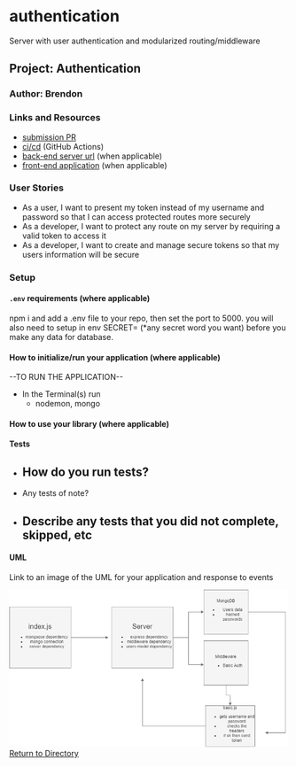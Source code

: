 # authentication
Server with user authentication and modularized routing/middleware



## Project: Authentication

### Author: Brendon

### Links and Resources

- [submission PR](https://github.com/brendon-401-advanced-javascript/authentication/pull/4)
- [ci/cd](https://github.com/brendon-401-advanced-javascript/authentication/actions) (GitHub Actions)
- [back-end server url](http://xyz.com) (when applicable)
- [front-end application](http://xyz.com) (when applicable)

### User Stories

* As a user, I want to present my token instead of my username and password so that I can access protected routes more securely
* As a developer, I want to protect any route on my server by requiring a valid token to access it
* As a developer, I want to create and manage secure tokens so that my users information will be secure

### Setup

#### `.env` requirements (where applicable)

npm i and add a .env file to your repo, then set the port to 5000. you will also need to setup in env SECRET= (*any secret word you want) before you make any data for database. 


#### How to initialize/run your application (where applicable)

--TO RUN THE APPLICATION--
- In the Terminal(s) run 
    - nodemon, mongo

#### How to use your library (where applicable)

#### Tests

- How do you run tests?
    - 
- Any tests of note?
- Describe any tests that you did not complete, skipped, etc
    - 

#### UML

Link to an image of the UML for your application and response to events

![UML](./basicAuthUML.png)
[Return to Directory](##Directory)
  
